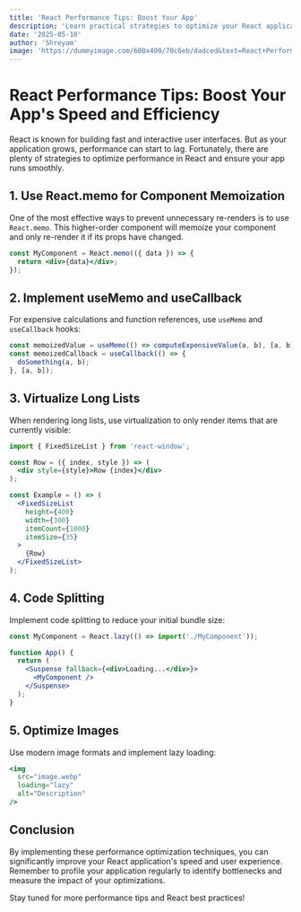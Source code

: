 ```yaml
---
title: 'React Performance Tips: Boost Your App'
description: 'Learn practical strategies to optimize your React application'
date: '2025-05-10'
author: 'Shreyam'
image: 'https://dummyimage.com/600x400/70c6eb/dadced&text=React+Performance'
---
```


# React Performance Tips: Boost Your App's Speed and Efficiency

React is known for building fast and interactive user interfaces. But as your application grows, performance can start to lag. Fortunately, there are plenty of strategies to optimize performance in React and ensure your app runs smoothly.

## 1. Use React.memo for Component Memoization

One of the most effective ways to prevent unnecessary re-renders is to use `React.memo`. This higher-order component will memoize your component and only re-render it if its props have changed.

```jsx
const MyComponent = React.memo(({ data }) => {
  return <div>{data}</div>;
});
```

## 2. Implement useMemo and useCallback

For expensive calculations and function references, use `useMemo` and `useCallback` hooks:

```jsx
const memoizedValue = useMemo(() => computeExpensiveValue(a, b), [a, b]);
const memoizedCallback = useCallback(() => {
  doSomething(a, b);
}, [a, b]);
```

## 3. Virtualize Long Lists

When rendering long lists, use virtualization to only render items that are currently visible:

```jsx
import { FixedSizeList } from 'react-window';

const Row = ({ index, style }) => (
  <div style={style}>Row {index}</div>
);

const Example = () => (
  <FixedSizeList
    height={400}
    width={300}
    itemCount={1000}
    itemSize={35}
  >
    {Row}
  </FixedSizeList>
);
```

## 4. Code Splitting

Implement code splitting to reduce your initial bundle size:

```jsx
const MyComponent = React.lazy(() => import('./MyComponent'));

function App() {
  return (
    <Suspense fallback={<div>Loading...</div>}>
      <MyComponent />
    </Suspense>
  );
}
```

## 5. Optimize Images

Use modern image formats and implement lazy loading:

```jsx
<img
  src="image.webp"
  loading="lazy"
  alt="Description"
/>
```

## Conclusion

By implementing these performance optimization techniques, you can significantly improve your React application's speed and user experience. Remember to profile your application regularly to identify bottlenecks and measure the impact of your optimizations.

Stay tuned for more performance tips and React best practices! 